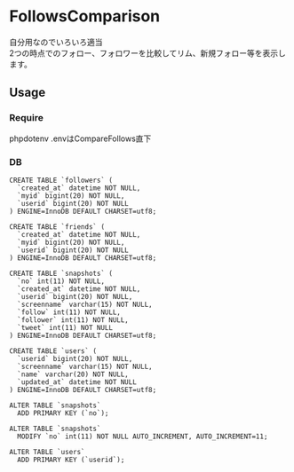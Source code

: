 # FollowsComparison

自分用なのでいろいろ適当  
2つの時点でのフォロー、フォロワーを比較してリム、新規フォロー等を表示します。

## Usage
### Require
phpdotenv
.envはCompareFollows直下
### DB
    CREATE TABLE `followers` (
      `created_at` datetime NOT NULL,
      `myid` bigint(20) NOT NULL,
      `userid` bigint(20) NOT NULL
    ) ENGINE=InnoDB DEFAULT CHARSET=utf8;

    CREATE TABLE `friends` (
      `created_at` datetime NOT NULL,
      `myid` bigint(20) NOT NULL,
      `userid` bigint(20) NOT NULL
    ) ENGINE=InnoDB DEFAULT CHARSET=utf8;

    CREATE TABLE `snapshots` (
      `no` int(11) NOT NULL,
      `created_at` datetime NOT NULL,
      `userid` bigint(20) NOT NULL,
      `screenname` varchar(15) NOT NULL,
      `follow` int(11) NOT NULL,
      `follower` int(11) NOT NULL,
      `tweet` int(11) NOT NULL
    ) ENGINE=InnoDB DEFAULT CHARSET=utf8;

    CREATE TABLE `users` (
      `userid` bigint(20) NOT NULL,
      `screenname` varchar(15) NOT NULL,
      `name` varchar(20) NOT NULL,
      `updated_at` datetime NOT NULL
    ) ENGINE=InnoDB DEFAULT CHARSET=utf8;

    ALTER TABLE `snapshots`
      ADD PRIMARY KEY (`no`);

    ALTER TABLE `snapshots`
      MODIFY `no` int(11) NOT NULL AUTO_INCREMENT, AUTO_INCREMENT=11;

    ALTER TABLE `users`
      ADD PRIMARY KEY (`userid`);
